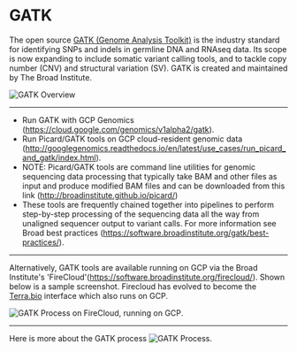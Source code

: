 # GATK

The open source [GATK (Genome Analysis Toolkit)](https://software.broadinstitute.org/gatk/) is the industry standard for identifying SNPs and indels in germline DNA and RNAseq data. Its scope is now expanding to include somatic variant calling tools, and to tackle copy number (CNV) and structural variation (SV). GATK is created and maintained by The Broad Institute.

![GATK Overview](https://github.com/lynnlangit/TeamTeri/blob/master/Images/GATK-1.png)

-------

- Run GATK with GCP Genomics (https://cloud.google.com/genomics/v1alpha2/gatk). 
- Run Picard/GATK tools on GCP cloud-resident genomic data (http://googlegenomics.readthedocs.io/en/latest/use_cases/run_picard_and_gatk/index.html).
- NOTE: Picard/GATK tools are command line utilities for genomic sequencing data processing that typically take BAM and other files as input and produce modified BAM files and can be downloaded from this link (http://broadinstitute.github.io/picard/)
- These tools are frequently chained together into pipelines to perform step-by-step processing of the sequencing data all the way from unaligned sequencer output to variant calls. For more information see Broad best practices (https://software.broadinstitute.org/gatk/best-practices/).

-------
Alternatively, GATK tools are available running on GCP via the Broad Institute's 'FireCloud'(https://software.broadinstitute.org/firecloud/).  Shown below is a sample screenshot.  Firecloud has evolved to become the [Terra.bio](https://terra.bio/) interface which also runs on GCP.

![GATK Process on FireCloud, running on GCP](https://github.com/lynnlangit/TeamTeri/blob/master/Images/GATK-FireCloud.png).

-------

Here is more about the GATK process
![GATK Process](https://github.com/lynnlangit/TeamTeri/blob/master/Images/GATK-deep.png).

